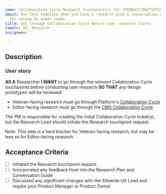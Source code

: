 ```yaml
---
name: Collaboration Cycle Research touchpoint(s) for [PRODUCT/INITIATIVE]
about: Use this template when you have a research plan & conversation guide ready
  for review by other teams
title: Get through Collaboration Cycle before user research starts
labels: UX, Research
assignees: ''

---
```


## Description

### User story
**AS A** Researcher
**I WANT** to go through the relevant Collaboration Cycle touchpoints before conducting user research
**SO THAT** any design prototypes will be reviewed

- Veteran-facing research must go through Platform's [Collaboration Cycle](https://depo-platform-documentation.scrollhelp.site/collaboration-cycle/)
- Editor-facing research must go through the [CMS Collaboration Cycle](https://github.com/department-of-veterans-affairs/va.gov-team/tree/master/platform/cms/collaboration-cycle)

The PM is responsible for creating the initial Collaboration Cycle ticket(s), but the Research Lead should initiate the Research touchpoint request.

Note: This step is a hard blocker for Veteran-facing research, but may be less so for Editor-facing research. 

## Acceptance Criteria
- [ ] Initiated the Research touchpoint request
- [ ] Incorporated any feedback from into the Research Plan and Conversation Guide
- [ ] Discussed any significant changes with the Sitewide UX Lead and maybe your Product Manager or Product Owner
